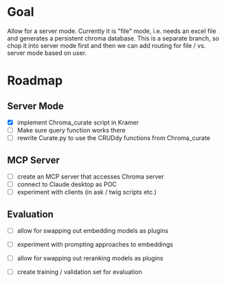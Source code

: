 # Goal

Allow for a server mode. Currently it is "file" mode, i.e. needs an excel file and generates a persistent chroma database.
This is a separate branch, so chop it into server mode first and then we can add routing for file / vs. server mode based on user.

# Roadmap
## Server Mode
- [x] implement Chroma_curate script in Kramer
- [ ] Make sure query function works there
- [ ] rewrite Curate.py to use the CRUDdy functions from Chroma_curate
## MCP Server
- [ ] create an MCP server that accesses Chroma server
- [ ] connect to Claude desktop as POC
- [ ] experiment with clients (in ask / twig scripts etc.)
## Evaluation
- [ ] allow for swapping out embedding models as plugins
- [ ] experiment with prompting approaches to embeddings
- [ ] allow for swapping out reranking models as plugins
- [ ] create training / validation set for evaluation


